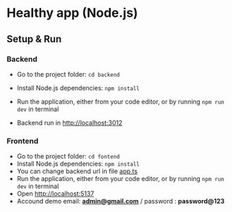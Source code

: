 # Healthy app (Node.js)

## Setup & Run

### Backend

- Go to the project folder: `cd backend`
- Install Node.js dependencies: `npm install`

- Run the application, either from your code editor, or by running `npm run dev` in terminal
- Backend run in <http://localhost:3012>

### Frontend

- Go to the project folder: `cd fontend`
- Install Node.js dependencies: `npm install`
- You can change backend url in file [app.ts](frontend/src/config/app.ts)
- Run the application, either from your code editor, or by running `npm run dev` in terminal
- Open <http://localhost:5137>
- Accound demo email: **admin@gmail.com** / password : **password@123**
